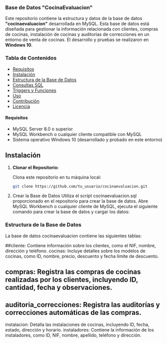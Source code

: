### Base de Datos "CocinaEvaluacion"

Este repositorio contiene la estructura y datos de la base de datos **"cocinaevaluacion"** desarrollada en MySQL. Esta base de datos está diseñada para gestionar la información relacionada con clientes, compras de cocinas, instalación de cocinas y auditorías de correcciones en un entorno de venta de cocinas. El desarrollo y pruebas se realizaron en **Windows 10**.

### Tabla de Contenidos

- [Requisitos](#requisitos)
- [Instalación](#instalación)
- [Estructura de la Base de Datos](#estructura-de-la-base-de-datos)
- [Consultas SQL](#consultas-sql)
- [Triggers y Funciones](#triggers-y-funciones)
- [Uso](#uso)
- [Contribución](#contribución)
- [Licencia](#licencia)

#### Requisitos

- MySQL Server 8.0 o superior
- MySQL Workbench o cualquier cliente compatible con MySQL
- Sistema operativo Windows 10 (desarrollado y probado en este entorno)

## Instalación

1. **Clonar el Repositorio:**
   
   Clona este repositorio en tu máquina local:
   ```sh
   git clone https://github.com/tu_usuario/cocinaevaluacion.git
2. Crear la Base de Datos
Utiliza el script cocinaevaluacion.sql proporcionado en el repositorio para crear la base de datos. Abre MySQL Workbench o cualquier cliente de MySQL, ejecuta el siguiente comando para crear la base de datos y cargar los datos:

### Estructura de la Base de Datos
La base de datos cocinaevaluacion contiene las siguientes tablas:

##cliente: Contiene información sobre los clientes, como el NIF, nombre, dirección y teléfono.
cocinas: Incluye detalles sobre los modelos de cocinas, como ID, nombre, precio, descuento y fecha límite de descuento.
## compras: Registra las compras de cocinas realizadas por los clientes, incluyendo ID, cantidad, fecha y observaciones.
## auditoria_correcciones: Registra las auditorías y correcciones automáticas de las compras.
instalacion: Detalla las instalaciones de cocinas, incluyendo ID, fecha, estado, dirección y horario.
instaladores: Contiene la información de los instaladores, como ID, NIF, nombre, apellido, teléfono y dirección.
